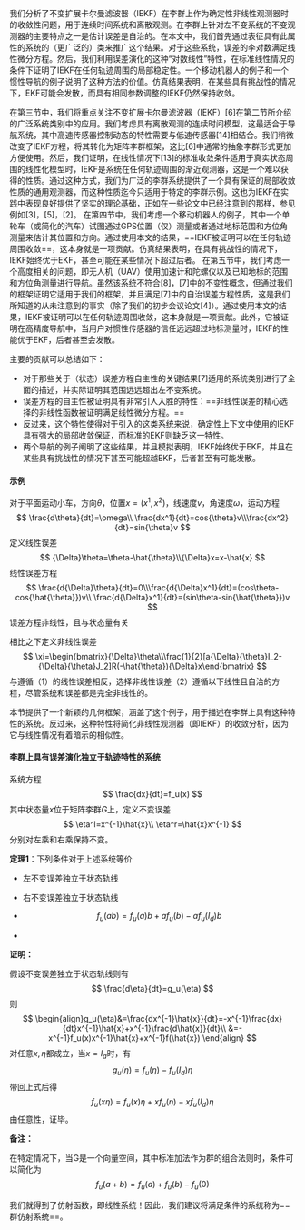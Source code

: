 我们分析了不变扩展卡尔曼滤波器（IEKF）在李群上作为确定性非线性观测器时的收敛性问题，用于连续时间系统和离散观测。在李群上针对左不变系统的不变观测器的主要特点之一是估计误差是自治的。在本文中，我们首先通过表征具有此属性的系统的（更广泛的）类来推广这个结果。对于这些系统，误差的李对数满足线性微分方程。然后，我们利用误差演化的这种“对数线性”特性，在标准线性情况的条件下证明了IEKF在任何轨迹周围的局部稳定性。一个移动机器人的例子和一个惯性导航的例子说明了这种方法的价值。仿真结果表明，在某些具有挑战性的情况下，EKF可能会发散，而具有相同参数调整的IEKF仍然保持收敛。

在第三节中，我们将重点关注不变扩展卡尔曼滤波器（IEKF）[6]在第二节所介绍的广泛系统类别中的应用。我们考虑具有离散观测的连续时间模型，这最适合于导航系统，其中高速传感器控制动态的特性需要与低速传感器[14]相结合。我们稍微改变了IEKF方程，将其转化为矩阵李群框架，这比[6]中通常的抽象李群形式更加方便使用。然后，我们证明，在线性情况下[13]的标准收敛条件适用于真实状态周围的线性化模型时，IEKF是系统在任何轨迹周围的渐近观测器，这是一个难以获得的性质。通过这种方式，我们为广泛的李群系统提供了一个具有保证的局部收敛性质的通用观测器，而这种性质迄今只适用于特定的李群示例。这也为IEKF在实践中表现良好提供了坚实的理论基础，正如在一些论文中已经注意到的那样，参见例如[3]，[5]，[2]。
在第四节中，我们考虑一个移动机器人的例子，其中一个单轮车（或简化的汽车）试图通过GPS位置（仅）测量或者通过地标范围和方位角测量来估计其位置和方向。通过使用本文的结果，==IEKF被证明可以在任何轨迹周围收敛==，这本身就是一项贡献。仿真结果表明，在具有挑战性的情况下，IEKF始终优于EKF，甚至可能在某些情况下超过后者。
在第五节中，我们考虑一个高度相关的问题，即无人机（UAV）使用加速计和陀螺仪以及已知地标的范围和方位角测量进行导航。虽然该系统不符合[8]，[7]中的不变性概念，但通过我们的框架证明它适用于我们的框架，并且满足[7]中的自治误差方程性质，这是我们所知道的从未注意到的事实（除了我们的初步会议论文[4]）。通过使用本文的结果，IEKF被证明可以在任何轨迹周围收敛，这本身就是一项贡献。此外，它被证明在高精度导航中，当用户对惯性传感器的信任远远超过地标测量时，IEKF的性能优于EKF，后者甚至会发散。

主要的贡献可以总结如下：

- 对于那些关于（状态）误差方程自主性的关键结果[7]适用的系统类别进行了全面的描述，并实际证明其范围远远超出左不变系统。
- 误差方程的自主性被证明具有非常引人入胜的特性：==非线性误差的精心选择的非线性函数被证明满足线性微分方程。==
- 反过来，这个特性使得对于引入的这类系统来说，确定性上下文中使用的IEKF具有强大的局部收敛保证，而标准的EKF则缺乏这一特性。
- 两个导航的例子阐明了这些结果，并且模拟表明，IEKF始终优于EKF，并且在某些具有挑战性的情况下甚至可能超越EKF，后者甚至有可能发散。

#### 示例

对于平面运动小车，方向$\theta$，位置$x=(x^1,x^2)$，线速度$v$，角速度$\omega$，运动方程
$$
\frac{d\theta}{dt}=\omega\\ \frac{dx^1}{dt}=cos{\theta}v\\\frac{dx^2}{dt}=sin{\theta}v
$$
定义线性误差
$$
{\Delta}\theta=\theta-\hat{\theta}\\{\Delta}x=x-\hat{x}
$$
线性误差方程
$$
\frac{d{\Delta}\theta}{dt}=0\\\frac{d{\Delta}x^1}{dt}=(cos\theta-cos{\hat{\theta}})v\\
\frac{d{\Delta}x^1}{dt}=(sin\theta-sin{\hat{\theta}})v
$$
误差方程非线性，且与状态量有关

相比之下定义非线性误差
$$
\xi=\begin{bmatrix}{\Delta}\theta\\\frac{1}{2}[a{\Delta}{\theta}I_2-{\Delta}{\theta}J_2]R(-\hat{\theta}){\Delta}x\end{bmatrix}
$$
与遵循（1）的线性误差相反，选择非线性误差（2）遵循以下线性且自治的方程，尽管系统和误差都是完全非线性的。

本节提供了一个新颖的几何框架，涵盖了这个例子，用于描述在李群上具有这种特性的系统。反过来，这种特性将简化非线性观测器（即IEKF）的收敛分析，因为它与线性情况有着暗示的相似性。

#### 李群上具有误差演化独立于轨迹特性的系统

系统方程
$$
\frac{dx}{dt}=f_u(x)
$$
其中状态量$x$位于矩阵李群$G$上，定义不变误差
$$
\eta^l=x^{-1}\hat{x}\\
\eta^r=\hat{x}x^{-1}
$$
分别对左乘和右乘保持不变。

**定理1**：下列条件对于上述系统等价

* 左不变误差独立于状态轨线

* 右不变误差独立于状态轨线

* $$
  f_u(ab)=f_u(a)b+af_u(b)-af_u(I_d)b
  $$

* 

**证明：**

假设不变误差独立于状态轨线则有
$$
\frac{d\eta}{dt}=g_u(\eta)
$$
则
$$
\begin{align}g_u(\eta)&=\frac{dx^{-1}\hat{x}}{dt}=-x^{-1}\frac{dx}{dt}x^{-1}\hat{x}+x^{-1}\frac{d\hat{x}}{dt}\\
&=-x^{-1}f_u(x)x^{-1}\hat{x}+x^{-1}f(\hat{x})
\end{align}
$$
对任意$x,\eta$都成立，当$x=I_d$时，有
$$
g_u(\eta)=f_u(\eta)-f_u(I_d)\eta
$$
带回上式后得
$$
f_u(x\eta)=f_u(x)\eta+xf_u(\eta)-xf_u(I_d)\eta
$$
由任意性，证毕。

**备注：**

在特定情况下，当G是一个向量空间，其中标准加法作为群的组合法则时，条件可以简化为
$$
f_u(a+b)=f_u(a)+f_u(b)-f_u(0)
$$


我们就得到了仿射函数，即线性系统！因此，我们建议将满足条件的系统称为==群仿射系统==。
